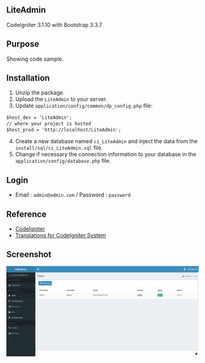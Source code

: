 ## LiteAdmin

CodeIgniter 3.1.10 with Bootstrap 3.3.7

## Purpose

Showing code sample.

## Installation

1. Unzip the package.
2. Upload the `LiteAdmin` to your server.
3. Update `application/config/common/dp_config.php` file:

```
$host_dev = 'LiteAdmin';
// where your project is hosted
$host_prod = 'http://localhost/LiteAdmin';
```

4. Create a new database named `ci_LiteAdmin` and inject the data from the `install/sql/ci_LiteAdmin.sql` file.
5. Change if necessary the connection information to your database in the `application/config/database.php` file.

## Login

- Email : `admin@admin.com` / Password : `password`

## Reference

- [CodeIgniter](https://github.com/bcit-ci/CodeIgniter)
- [Translations for CodeIgniter System](https://github.com/bcit-ci/codeigniter3-translations)

## Screenshot

![Alt text](/LiteAdmin.png?raw=true "Optional Title")
